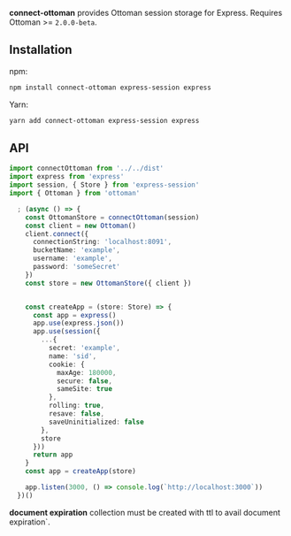 **connect-ottoman** provides Ottoman session storage for Express. Requires Ottoman >= `2.0.0-beta`.



## Installation

npm:

```sh
npm install connect-ottoman express-session express
```

Yarn:

```sh
yarn add connect-ottoman express-session express
```

## API

```ts
import connectOttoman from '../../dist'
import express from 'express'
import session, { Store } from 'express-session'
import { Ottoman } from 'ottoman'

  ; (async () => {
    const OttomanStore = connectOttoman(session)
    const client = new Ottoman()
    client.connect({
      connectionString: 'localhost:8091',
      bucketName: 'example',
      username: 'example',
      password: 'someSecret'
    })
    const store = new OttomanStore({ client })


    const createApp = (store: Store) => {
      const app = express()
      app.use(express.json())
      app.use(session({
        ...{
          secret: 'example',
          name: 'sid',
          cookie: {
            maxAge: 180000,
            secure: false,
            sameSite: true
          },
          rolling: true,
          resave: false,
          saveUninitialized: false
        },
        store
      }))
      return app
    }
    const app = createApp(store)

    app.listen(3000, () => console.log(`http://localhost:3000`))
  })()
```

**document expiration** collection must be created with ttl to avail document expiration`.
